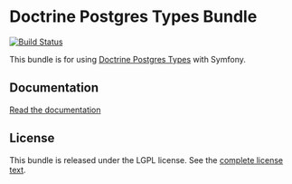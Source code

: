 Doctrine Postgres Types Bundle
==============================

[![Build Status](https://travis-ci.org/garak/doctrine-postgres-types-bundle?branch=master)](https://travis-ci.org/garak/doctrine-postgres-types-bundle)

This bundle is for using [Doctrine Postgres Types](https://github.com/opensoft/doctrine-postgres-types) with Symfony.

Documentation
-------------

[Read the documentation](doc/index.md)

License
-------

This bundle is released under the LGPL license. See the [complete license text](LICENSE).
